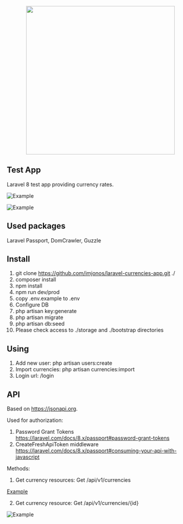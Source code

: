 <p align="center"><a href="https://laravel.com" target="_blank"><img src="https://raw.githubusercontent.com/laravel/art/master/logo-lockup/5%20SVG/2%20CMYK/1%20Full%20Color/laravel-logolockup-cmyk-red.svg" width="400"></a></p>


## Test App 

Laravel 8 test app providing currency rates.

![Example](https://i.imgur.com/fLuLCkW.png)

![Example](https://i.imgur.com/HrXSrsI.png)

## Used packages

Laravel Passport, DomCrawler, Guzzle

## Install

1. git clone https://github.com/imjonos/laravel-currencies-app.git ./
2. composer install
3. npm install
4. npm run dev/prod
5. copy .env.example to .env
6. Configure DB
7. php artisan key:generate
8. php artisan migrate
9. php artisan db:seed 
10. Please check access to ./storage and ./bootstrap directories

## Using

1. Add new user: php artisan users:create
2. Import currencies: php artisan currencies:import
3. Login url: /login

## API

Based on https://jsonapi.org. 

Used for authorization: 

1. Password Grant Tokens https://laravel.com/docs/8.x/passport#password-grant-tokens
2. CreateFreshApiToken middleware https://laravel.com/docs/8.x/passport#consuming-your-api-with-javascript

Methods:
1. Get currency resources: Get /api/v1/currencies

[Example](https://i.imgur.com/52uny5v.png)

2. Get currency resource: Get /api/v1/currencies/{id}

![Example](https://i.imgur.com/x99tM7f.png)
